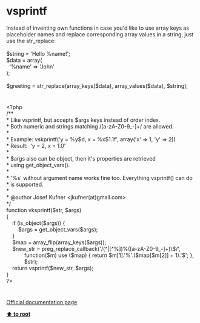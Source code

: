 # vsprintf




<div class="phpcode"><span class="html">
Instead of inventing own functions in case you&apos;d like to use array keys as placeholder names and replace corresponding array values in a string, just use the str_replace:<br><br>$string = &apos;Hello %name!&apos;;<br>$data = array(<br>&#xA0; &apos;%name&apos; =&gt; &apos;John&apos;<br>);<br><br>$greeting = str_replace(array_keys($data), array_values($data), $string);</span>
</div>
  

#


<div class="phpcode"><span class="html">
<span class="default">&lt;?php
<br></span><span class="comment">/**
<br> * Like vsprintf, but accepts $args keys instead of order index.
<br> * Both numeric and strings matching /[a-zA-Z0-9_-]+/ are allowed.
<br> *
<br> * Example: vskprintf(&apos;y = %y$d, x = %x$1.1f&apos;, array(&apos;x&apos; =&gt; 1, &apos;y&apos; =&gt; 2))
<br> * Result:&#xA0; &apos;y = 2, x = 1.0&apos;
<br> *
<br> * $args also can be object, then it&apos;s properties are retrieved
<br> * using get_object_vars().
<br> *
<br> * &apos;%s&apos; without argument name works fine too. Everything vsprintf() can do
<br> * is supported.
<br> *
<br> * @author Josef Kufner &lt;jkufner(at)gmail.com&gt;
<br> */
<br></span><span class="keyword">function </span><span class="default">vksprintf</span><span class="keyword">(</span><span class="default">$str</span><span class="keyword">, </span><span class="default">$args</span><span class="keyword">)
<br>{
<br>&#xA0; &#xA0; if (</span><span class="default">is_object</span><span class="keyword">(</span><span class="default">$args</span><span class="keyword">)) {
<br>&#xA0; &#xA0; &#xA0; &#xA0; </span><span class="default">$args </span><span class="keyword">= </span><span class="default">get_object_vars</span><span class="keyword">(</span><span class="default">$args</span><span class="keyword">);
<br>&#xA0; &#xA0; }
<br>&#xA0; &#xA0; </span><span class="default">$map </span><span class="keyword">= </span><span class="default">array_flip</span><span class="keyword">(</span><span class="default">array_keys</span><span class="keyword">(</span><span class="default">$args</span><span class="keyword">));
<br>&#xA0; &#xA0; </span><span class="default">$new_str </span><span class="keyword">= </span><span class="default">preg_replace_callback</span><span class="keyword">(</span><span class="string">&apos;/(^|[^%])%([a-zA-Z0-9_-]+)\$/&apos;</span><span class="keyword">,
<br>&#xA0; &#xA0; &#xA0; &#xA0; &#xA0; &#xA0; function(</span><span class="default">$m</span><span class="keyword">) use (</span><span class="default">$map</span><span class="keyword">) { return </span><span class="default">$m</span><span class="keyword">[</span><span class="default">1</span><span class="keyword">].</span><span class="string">&apos;%&apos;</span><span class="keyword">.(</span><span class="default">$map</span><span class="keyword">[</span><span class="default">$m</span><span class="keyword">[</span><span class="default">2</span><span class="keyword">]] + </span><span class="default">1</span><span class="keyword">).</span><span class="string">&apos;$&apos;</span><span class="keyword">; },
<br>&#xA0; &#xA0; &#xA0; &#xA0; &#xA0; &#xA0; </span><span class="default">$str</span><span class="keyword">);
<br>&#xA0; &#xA0; return </span><span class="default">vsprintf</span><span class="keyword">(</span><span class="default">$new_str</span><span class="keyword">, </span><span class="default">$args</span><span class="keyword">);
<br>}
<br></span><span class="default">?&gt;</span>
</span>
</div>
  

#

[Official documentation page](https://www.php.net/manual/en/function.vsprintf.php)

**[⬆ to root](/)**